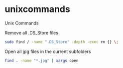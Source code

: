# unixcommands
Unix Commands

Remove all .DS_Store files
```bash
sudo find / -name ".DS_Store" -depth -exec rm {} \;
```

Open all jpg files in the current subfolders 
```bash
find . -name "*.jpg" | xargs open
```
